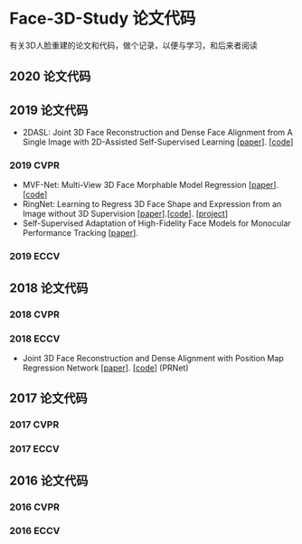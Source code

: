 # Face-3D-Study 论文代码
有关3D人脸重建的论文和代码，做个记录，以便与学习，和后来者阅读
## 2020 论文代码

## 2019  论文代码
- 2DASL: Joint 3D Face Reconstruction and Dense Face Alignment from A Single Image with 2D-Assisted Self-Supervised Learning [[paper](https://github.com/XgTu/2DASL)]. [[code](https://arxiv.org/abs/1903.09359)]
### 2019 CVPR
- MVF-Net: Multi-View 3D Face Morphable Model Regression [[paper](http://openaccess.thecvf.com/content_CVPR_2019/html/Wu_MVF-Net_Multi-View_3D_Face_Morphable_Model_Regression_CVPR_2019_paper.html)]. [[code](https://github.com/Fanziapril/mvfnet)]
-  RingNet: Learning to Regress 3D Face Shape and Expression from an Image without 3D Supervision [[paper](http://openaccess.thecvf.com/content_CVPR_2019/html/Sanyal_Learning_to_Regress_3D_Face_Shape_and_Expression_From_an_CVPR_2019_paper.html)].[[code](https://github.com/soubhiksanyal/RingNet)]. [[project](https://ringnet.is.tue.mpg.de/)]
- Self-Supervised Adaptation of High-Fidelity Face Models for Monocular Performance Tracking [[paper](http://openaccess.thecvf.com/content_CVPR_2019/html/Yoon_Self-Supervised_Adaptation_of_High-Fidelity_Face_Models_for_Monocular_Performance_Tracking_CVPR_2019_paper.html)]. 
### 2019 ECCV

## 2018 论文代码
### 2018 CVPR

### 2018 ECCV
- Joint 3D Face Reconstruction and Dense Alignment with Position Map Regression Network [[paper](http://openaccess.thecvf.com/content_ECCV_2018/html/Yao_Feng_Joint_3D_Face_ECCV_2018_paper.html)]. [[code](https://github.com/YadiraF/PRNet)] (PRNet)
## 2017 论文代码
### 2017 CVPR

### 2017 ECCV


## 2016 论文代码
### 2016 CVPR
### 2016 ECCV
